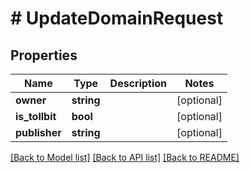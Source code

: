 # # UpdateDomainRequest

## Properties

Name | Type | Description | Notes
------------ | ------------- | ------------- | -------------
**owner** | **string** |  | [optional]
**is_tollbit** | **bool** |  | [optional]
**publisher** | **string** |  | [optional]

[[Back to Model list]](../../README.md#models) [[Back to API list]](../../README.md#endpoints) [[Back to README]](../../README.md)
